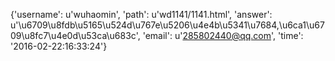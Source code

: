 {'username': u'wuhaomin', 'path': u'wd1141/1141.html', 'answer': u'\u6709\u8fdb\u5165\u524d\u767e\u5206\u4e4b\u5341\u7684,\u6ca1\u6709\u8fc7\u4e0d\u53ca\u683c', 'email': u'285802440@qq.com', 'time': '2016-02-22:16:33:24'}